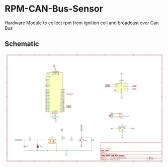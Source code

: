 # RPM-CAN-Bus-Sensor
Hardware Module to collect rpm from ignition coil and broadcast over Can Bus



## Schematic
![](https://github.com/theHeathLee/RPM-CAN-Bus-Sensor/blob/f68ab1ff251b2bbf9f3fd7c0649dacf56dc11db6/Photos/schematicV1.PNG?raw=true "pcb")